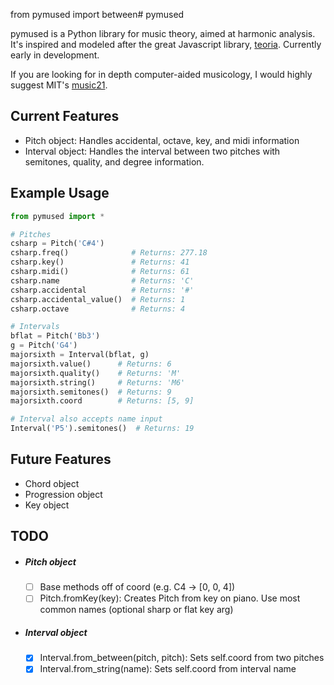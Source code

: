 from pymused import between# pymused

pymused is a Python library for music theory, aimed at harmonic analysis. It's inspired and modeled after the great Javascript library, [teoria](https://github.com/saebekassebil/teoria).  Currently early in development.

If you are looking for in depth computer-aided musicology, I would highly suggest MIT's [music21](https://web.mit.edu/music21/).

## Current Features

- Pitch object:  Handles accidental, octave, key, and midi information
- Interval object:  Handles the interval between two pitches with semitones, quality, and degree information.

## Example Usage

```python
from pymused import *

# Pitches
csharp = Pitch('C#4')
csharp.freq()              # Returns: 277.18
csharp.key()               # Returns: 41
csharp.midi()              # Returns: 61
csharp.name                # Returns: 'C'
csharp.accidental          # Returns: '#'
csharp.accidental_value()  # Returns: 1
csharp.octave              # Returns: 4

# Intervals
bflat = Pitch('Bb3')
g = Pitch('G4')
majorsixth = Interval(bflat, g)
majorsixth.value()      # Returns: 6
majorsixth.quality()    # Returns: 'M'
majorsixth.string()     # Returns: 'M6'
majorsixth.semitones()  # Returns: 9
majorsixth.coord        # Returns: [5, 9]

# Interval also accepts name input
Interval('P5').semitones()  # Returns: 19
```

## Future Features

- Chord object
- Progression object
- Key object

## TODO

- ##### Pitch object
  - [ ] Base methods off of coord (e.g. C4 -> [0, 0, 4])
  - [ ] Pitch.fromKey(key): Creates Pitch from key on piano. Use most common names (optional sharp or flat key arg)

- ##### Interval object

  - [x] Interval.from_between(pitch, pitch): Sets self.coord from two pitches
  - [x] Interval.from_string(name): Sets self.coord from interval name

